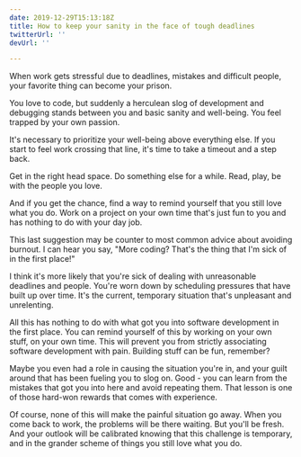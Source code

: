 ```yaml
---
date: 2019-12-29T15:13:18Z
title: How to keep your sanity in the face of tough deadlines
twitterUrl: ''
devUrl: ''

---
```

When work gets stressful due to deadlines, mistakes and difficult people, your favorite thing can become your prison.

You love to code, but suddenly a herculean slog of development and debugging stands between you and basic sanity and well-being. You feel trapped by your own passion.

It's necessary to prioritize your well-being above everything else. If you start to feel work crossing that line, it's time to take a timeout and a step back.

Get in the right head space. Do something else for a while. Read, play, be with the people you love.

And if you get the chance, find a way to remind yourself that you still love what you do. Work on a project on your own time that's just fun to you and has nothing to do with your day job.

This last suggestion may be counter to most common advice about avoiding burnout. I can hear you say, "More coding? That's the thing that I'm sick of in the first place!"

I think it's more likely that you're sick of dealing with unreasonable deadlines and people. You're worn down by scheduling pressures that have built up over time. It's the current, temporary situation that's unpleasant and unrelenting.

All this has nothing to do with what got you into software development in the first place. You can remind yourself of this by working on your own stuff, on your own time. This will prevent you from strictly associating software development with pain. Building stuff can be fun, remember?

Maybe you even had a role in causing the situation you're in, and your guilt around that has been fueling you to slog on. Good - you can learn from the mistakes that got you into here and avoid repeating them. That lesson is one of those hard-won rewards that comes with experience.

Of course, none of this will make the painful situation go away. When you come back to work, the problems will be there waiting. But you'll be fresh. And your outlook will be calibrated knowing that this challenge is temporary, and in the grander scheme of things you still love what you do.